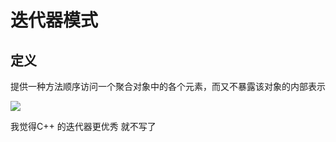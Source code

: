 # 迭代器模式





## 定义



提供一种方法顺序访问一个聚合对象中的各个元素，而又不暴露该对象的内部表示



![](F:\GithubOpenSource\Records\设计模式\image\迭代器模式.png)







我觉得C++ 的迭代器更优秀 就不写了